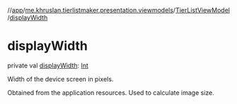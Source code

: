 //[app](../../../index.md)/[me.khruslan.tierlistmaker.presentation.viewmodels](../index.md)/[TierListViewModel](index.md)/[displayWidth](display-width.md)

# displayWidth

private val [displayWidth](display-width.md): [Int](https://kotlinlang.org/api/latest/jvm/stdlib/kotlin/-int/index.html)

Width of the device screen in pixels.

Obtained from the application resources. Used to calculate image size.
